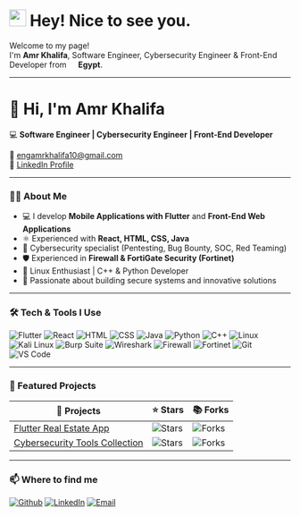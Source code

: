 <h1><img src="https://emojis.slackmojis.com/emojis/images/1531849430/4246/blob-sunglasses.gif?1531849430" width="30"/> Hey! Nice to see you.</h1>

<p>Welcome to my page! </br> I'm <b>Amr Khalifa</b>, 
Software Engineer, Cybersecurity Engineer & Front-End Developer from <img src="https://cdn-icons-png.flaticon.com/512/197/197560.png" width="13"/> <b>Egypt</b>. </p>

---

# 👋 Hi, I'm Amr Khalifa

💻 **Software Engineer | Cybersecurity Engineer | Front-End Developer**  

📧 [engamrkhalifa10@gmail.com](mailto:engamrkhalifa10@gmail.com)  
🔗 [LinkedIn Profile](https://www.linkedin.com/in/amr-khalifa-a155b92bb)  

---

### 👨‍💻 About Me
- 💻 I develop **Mobile Applications with Flutter** and **Front-End Web Applications**  
- ⚛️ Experienced with **React, HTML, CSS, Java**  
- 🔐 Cybersecurity specialist (Pentesting, Bug Bounty, SOC, Red Teaming)  
- 🛡️ Experienced in **Firewall & FortiGate Security (Fortinet)**  
- 🐧 Linux Enthusiast | C++ & Python Developer  
- 🚀 Passionate about building secure systems and innovative solutions  

---

### 🛠️ Tech & Tools I Use
<p>
  <img alt="Flutter" src="https://img.shields.io/badge/-Flutter-02569B?style=flat-square&logo=flutter&logoColor=white" />
  <img alt="React" src="https://img.shields.io/badge/-React-61DAFB?style=flat-square&logo=react&logoColor=black" />
  <img alt="HTML" src="https://img.shields.io/badge/-HTML5-E34F26?style=flat-square&logo=html5&logoColor=white" />
  <img alt="CSS" src="https://img.shields.io/badge/-CSS3-1572B6?style=flat-square&logo=css3&logoColor=white" />
  <img alt="Java" src="https://img.shields.io/badge/-Java-007396?style=flat-square&logo=java&logoColor=white" />
  <img alt="Python" src="https://img.shields.io/badge/-Python-3776AB?style=flat-square&logo=python&logoColor=white" />
  <img alt="C++" src="https://img.shields.io/badge/-C++-00599C?style=flat-square&logo=cplusplus&logoColor=white" />
  <img alt="Linux" src="https://img.shields.io/badge/-Linux-FCC624?style=flat-square&logo=linux&logoColor=black" />
  <img alt="Kali Linux" src="https://img.shields.io/badge/-Kali%20Linux-557C94?style=flat-square&logo=kalilinux&logoColor=white" />
  <img alt="Burp Suite" src="https://img.shields.io/badge/-Burp%20Suite-FF6633?style=flat-square&logo=burpsuite&logoColor=white" />
  <img alt="Wireshark" src="https://img.shields.io/badge/-Wireshark-1679A7?style=flat-square&logo=wireshark&logoColor=white" />
  <img alt="Firewall" src="https://img.shields.io/badge/-Firewall-EF4444?style=flat-square&logo=security&logoColor=white" />
  <img alt="Fortinet" src="https://img.shields.io/badge/-FortiGate-EE3124?style=flat-square&logo=fortinet&logoColor=white" />
  <img alt="Git" src="https://img.shields.io/badge/-Git-F05032?style=flat-square&logo=git&logoColor=white" />
  <img alt="VS Code" src="https://img.shields.io/badge/-VS%20Code-007ACC?style=flat-square&logo=visual-studio-code&logoColor=white" />
</p>

---

### 📌 Featured Projects
| 🎁 Projects | ⭐ Stars | 📚 Forks |
|-------------|---------|----------|
| [Flutter Real Estate App](https://github.com/amrkhalifa/flutter-real-estate) | ![Stars](https://img.shields.io/github/stars/amrkhalifa/flutter-real-estate?style=flat-square) | ![Forks](https://img.shields.io/github/forks/amrkhalifa/flutter-real-estate?style=flat-square) |
| [Cybersecurity Tools Collection](https://github.com/amrkhalifa/cyber-tools) | ![Stars](https://img.shields.io/github/stars/amrkhalifa/cyber-tools?style=flat-square) | ![Forks](https://img.shields.io/github/forks/amrkhalifa/cyber-tools?style=flat-square) |

---

### 📫 Where to find me
<p>
  <a href="https://github.com/amrkhalifa" target="_blank"><img alt="Github" src="https://img.shields.io/badge/GitHub-%2312100E.svg?&style=for-the-badge&logo=Github&logoColor=white" /></a>
  <a href="https://www.linkedin.com/in/amr-khalifa-a155b92bb" target="_blank"><img alt="LinkedIn" src="https://img.shields.io/badge/linkedin-%230077B5.svg?&style=for-the-badge&logo=linkedin&logoColor=white" /></a>
  <a href="mailto:engamrkhalifa10@gmail.com"><img alt="Email" src="https://img.shields.io/badge/Email-D14836?style=for-the-badge&logo=gmail&logoColor=white" /></a>
</p>
